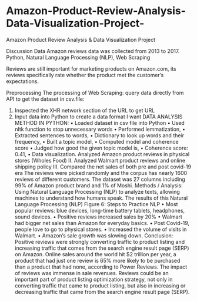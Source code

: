 # Amazon-Product-Review-Analysis-Data-Visualization-Project-
Amazon Product Review Analysis & Data Visualization Project

Discussion Data Amazon reviews data was collected from 2013 to 2017.
Python, Natural Language Processing (NLP), Web Scraping

Reviews are still important for marketing products on Amazon.com, its reviews specifically rate whether the product met the customer’s expectations.

Preprocessing
The processing of Web Scraping: query data directly from API to get the dataset in csv.file: 
1. Inspected the XHR network section of the URL to get URL
 2. Input data into Python to create a data format I want
 DATA ANALYSIS METHOD IN PYTHON:
 • Loaded dataset in csv file into Python 
• Used nltk function to stop unnecessary words
 • Performed lemmatization, 
• Extracted sentences to words, 
• Dictionary to look up words and their frequency, 
• Built a topic model, 
• Computed model and coherence score 
• Judged how good the given topic model is,
 • Coherence score: 0.41, 
• Data visualization. 
Analyzed Amazon product reviews in physical stores (Wholes Food) II. 
Analyzed Walmart product reviews and online shipping policy III. 
Compared the net sales of both pre and post covid-19 era 
The reviews were picked randomly and the corpus has nearly 1600 reviews of different customers. The dataset was 27 columns including 99% of Amazon product brand and 1% of Moshi. 
Methods / Analysis: 
Using Natural Language Processing (NLP) to analyze texts, allowing machines to understand how humans speak.
The results of this Natural Language Processing (NLP) 
Figure 6: Steps to Practice NLP 
• Most popular reviews: blue devices, long-time battery tablets, headphones, sound devices. 
• Positive reviews increased sales by 20% 
• Walmart had bigger net sales than Amazon for everyday basics.
 • Post Covid-19, people love to go to physical stores. 
• Increased the volume of visits in Walmart. 
• Amazon’s sale growth was slowing down.
 Conclusion:
Positive reviews were strongly converting traffic to product listing and increasing traffic that comes from the search engine result page (SERP) on Amazon. Online sales around the world hit $2 trillion per year, a product that had just one review is 65% more likely to be purchased than a product that had none, according to Power Reviews. The impact of reviews was immense in sale revenues. Reviews could be an important part of product listing optimization strategy, not only in converting traffic that came to product listing, but also in increasing or decreasing traffic that came from the search engine result page (SERP).


